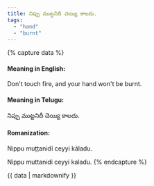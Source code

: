 ```yaml
---
title: నిప్పు ముట్టనిదీ చెయ్యి కాలదు.
tags:
  - "hand"
  - "burnt"
---
```


{% capture data %}
#### Meaning in English:
Don't touch fire, and your hand won't be burnt.

#### Meaning in Telugu:
నిప్పు ముట్టనిదీ చెయ్యి కాలదు.

#### Romanization:
Nippu muṭṭanidī ceyyi kāladu.

Nippu muttanidi ceyyi kaladu.
{% endcapture %}

{{ data | markdownify }}

